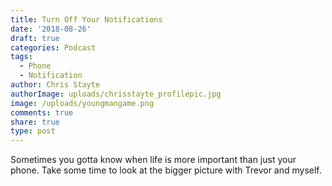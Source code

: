```yaml
---
title: Turn Off Your Notifications
date: '2018-08-26'
draft: true
categories: Podcast
tags:
  - Phone
  - Notification
author: Chris Stayte
authorImage: uploads/chrisstayte_profilepic.jpg
image: /uploads/youngmangame.png
comments: true
share: true
type: post
---
```

Sometimes you gotta know when life is more important than just your phone. Take some time to look at the bigger picture with Trevor and myself.
